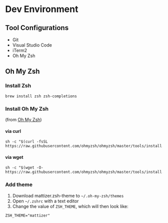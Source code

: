 # Dev Environment

## Tool Configurations

- Git
- Visual Studio Code
- iTerm2
- Oh My Zsh

## Oh My Zsh

### Install Zsh
```
brew install zsh zsh-completions
```

### Install Oh My Zsh

(from [Oh My Zsh](https://github.com/ohmyzsh/ohmyzsh))
#### via curl
```
sh -c "$(curl -fsSL https://raw.githubusercontent.com/ohmyzsh/ohmyzsh/master/tools/install.sh)"
```

#### via wget
```
sh -c "$(wget -O- https://raw.githubusercontent.com/ohmyzsh/ohmyzsh/master/tools/install.sh)"
```

### Add theme
1. Download mattizer.zsh-theme to `~/.oh-my-zsh/themes`
2. Open `~/.zshrc` with a text editor
3. Change the value of `ZSH_THEME`, which will then look like:
```
ZSH_THEME="mattizer"
```

